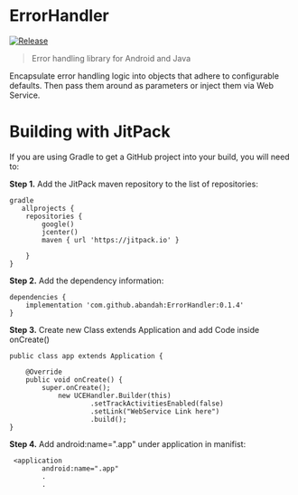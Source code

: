 # ErrorHandler
[![Release](https://jitpack.io/v/abandah/ErrorHandler.svg?style=flat-square)](https://jitpack.io/#abandah/ErrorHandler)

> Error handling library for Android and Java

Encapsulate error handling logic into objects that adhere to configurable defaults. Then pass them around as parameters or inject them via Web Service. 


Building with JitPack
=====

If you are using Gradle to get a GitHub project into your build, you will need to:

**Step 1.** Add the JitPack maven repository to the list of repositories:

```
gradle
   allprojects {
    repositories {
        google()
        jcenter()
        maven { url 'https://jitpack.io' }

    }
}
```

**Step 2.**  Add the dependency information:

```
dependencies {
    implementation 'com.github.abandah:ErrorHandler:0.1.4'
}
```

**Step 3.**  Create new Class extends Application and add Code inside onCreate()

```
public class app extends Application {

    @Override
    public void onCreate() {
        super.onCreate();
            new UCEHandler.Builder(this)
                    .setTrackActivitiesEnabled(false)
                    .setLink("WebService Link here")
                    .build();
}
```
**Step 4.**  Add  android:name=".app" under application in manifist:

```
 <application
        android:name=".app"
        .
        .
        
```

